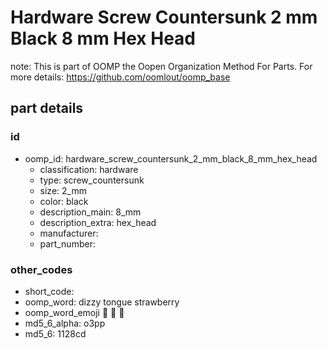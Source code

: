 # Hardware Screw Countersunk 2 mm Black 8 mm Hex Head  

note: This is part of OOMP the Oopen Organization Method For Parts. For more details: https://github.com/oomlout/oomp_base

##  part details





### id
* oomp_id: hardware_screw_countersunk_2_mm_black_8_mm_hex_head
  * classification: hardware
  * type: screw_countersunk
  * size: 2_mm
  * color: black
  * description_main: 8_mm
  * description_extra: hex_head
  * manufacturer: 
  * part_number: 

### other_codes
* short_code: 
* oomp_word: dizzy tongue strawberry
* oomp_word_emoji :dizzy: :tongue: :strawberry:
* md5_6_alpha: o3pp
* md5_6: 1128cd